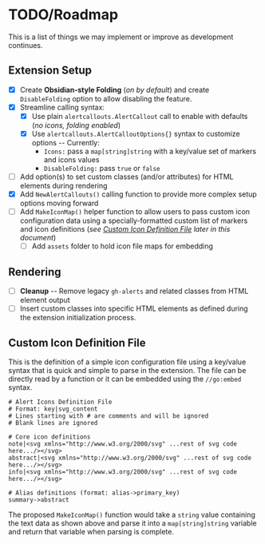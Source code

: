 # TODO/Roadmap

This is a list of things we may implement or improve as development continues.

## Extension Setup

- [x] Create **Obsidian-style Folding** (*on by default*) and create `DisableFolding` option to
      allow disabling the feature.
- [x] Streamline calling syntax:
  - [x] Use plain `alertcallouts.AlertCallout` call to enable with defaults (*no icons, folding
        enabled*)
  - [x] Use `alertcallouts.AlertCalloutOptions{}` syntax to customize options -- Currently:
    - `Icons:` pass a `map[string]string` with a key/value set of markers and icons values
    - `DisableFolding:` pass `true` or `false`
- [ ] Add option(s) to set custom classes (and/or attributes) for HTML elements during rendering
- [x] Add `NewAlertCallouts()` calling function to provide more complex setup options moving
      forward
- [ ] Add `MakeIconMap()` helper function to allow users to pass custom icon configuration data
      using a specially-formatted custom list of markers and icon definitions (*see [Custom Icon
      Definition File](#custom-icon-definition-file) later in this document*)
  - [ ] Add `assets` folder to hold icon file maps for embedding

## Rendering

- [ ] **Cleanup** -- Remove legacy `gh-alerts` and related classes from HTML element output
- [ ] Insert custom classes into specific HTML elements as defined during the extension initialization process.

## Custom Icon Definition File

This is the definition of a simple icon configuration file using a key/value syntax that is quick
and simple to parse in the extension. The file can be directly read by a function or it can be
embedded using the `//go:embed` syntax.

```properties
# Alert Icons Definition File
# Format: key|svg_content
# Lines starting with # are comments and will be ignored
# Blank lines are ignored

# Core icon definitions
note|<svg xmlns="http://www.w3.org/2000/svg" ...rest of svg code here.../></svg>
abstract|<svg xmlns="http://www.w3.org/2000/svg" ...rest of svg code here.../></svg>
info|<svg xmlns="http://www.w3.org/2000/svg" ...rest of svg code here.../></svg>

# Alias definitions (format: alias->primary_key)
summary->abstract
```

The proposed `MakeIconMap()` function would take a `string` value containing the text data as shown
above and parse it into a `map[string]string` variable and return that variable when parsing is
complete.

